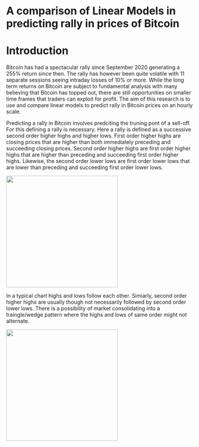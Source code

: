 # A comparison of Linear Models in predicting rally in prices of Bitcoin

# Introduction
Bitcoin has had a spectacular rally since September 2020 generating a 255% return since then. The rally has however been quite volatile with 11 separate sessions seeing intraday losses of 10% or more. While the long term returns on Bitcoin are subject to fundamental analysis with many believing that Bitcoin has topped out, there are still opportunities on smaller time frames that traders can exploit for profit. The aim of this research is to use and compare linear models to predict rally in Bitcoin prices on an hourly scale.

Predicting a rally in Bitcoin involves predciting the truning pont of a sell-off. For this defining a rally is necessary. Here a rally is defined as a successive second order higher highs and higher lows. First order higher highs are closing prices that are higher than both immediately preceding and succeeding closing prices. Second order higher highs are first order higher highs that are higher than preceding and succeeding first order higher highs. Likewise, the second order lower lows are first order lower lows that are lower than preceding and succeeding first order lower lows. 

<img src="https://user-images.githubusercontent.com/79707074/109423661-70746200-7a06-11eb-8639-649b3588c58a.png" width="300">

In a typical chart highs and lows follow each other. Simiarly, second order higher highs are usually though not necessarily followed by second order lower lows. There is a possibility of market consolidating into a traingle/wedge pattern where the highs and lows of same order might not alternate.

<img src="https://user-images.githubusercontent.com/79707074/109423846-217afc80-7a07-11eb-98b8-288809fcd0bb.png" width="300">
